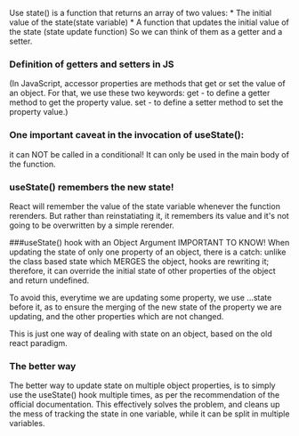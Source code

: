 Use state() is a function that returns an array of two values: 
    * The initial value of the state(state variable)
    * A function that updates the initial value of the state
(state update function)
So we can think of them as a getter and a setter.

### Definition of getters and setters in JS
(In JavaScript, accessor properties are methods that get or set the value of an object. For that, we use these two keywords: get - to define a getter method to get the property value. set - to define a setter method to set the property value.)

### One important caveat in the invocation of useState(): 
it can NOT be called in a conditional! It can only be used in the main body of the function.

### useState() remembers the new state!
React will remember the value of the state variable whenever the function rerenders. But rather than reinstatiating it, it remembers its value and it's not going to be overwritten by a simple rerender.

###useState() hook with an Object Argument IMPORTANT TO KNOW!
When updating the state of only one property of an object, there is a catch: unlike the class based state which MERGES the object, hooks are rewriting it; therefore, it can override the initial state of other properties of the object and return undefined. 

To avoid this, everytime we are updating some property, we use ...state before it, as to ensure the merging of the new state of the property we are updating, and the other properties which are not changed. 

This is just one way of dealing with state on an object, based on the old react paradigm. 

### The better way
The better way to update state on multiple object properties, is to simply use the useState() hook multiple times, as per the recommendation of the official documentation. This effectively solves the problem, and cleans up the mess of tracking the state in one variable, while  it can be split in multiple variables. 
